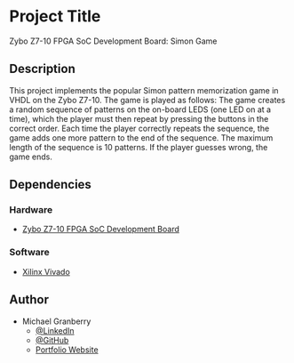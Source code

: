 # Project Title

Zybo Z7-10 FPGA SoC Development Board:  Simon Game

## Description

This project implements the popular Simon pattern memorization game in VHDL on the Zybo Z7-10. The game is played as follows: The game creates a random sequence of patterns on the on-board LEDS (one LED on at a time), which the player must then repeat by pressing the buttons in the correct order. Each time the player correctly repeats the sequence, the game adds one more pattern to the end of the sequence. The maximum length of the sequence is 10 patterns. If the player guesses wrong, the game ends.

## Dependencies

### Hardware

* [Zybo Z7-10 FPGA SoC Development Board](https://digilent.com/shop/zybo-z7-zynq-7000-arm-fpga-soc-development-board/?gad_source=1&gclid=Cj0KCQiAkeSsBhDUARIsAK3tiedDBNo96Tg5VWCeuEqzXgPKJSFg8GQ0qwLCV-v5TlTKltLerrQGLDkaAjBgEALw_wcB)

### Software

* [Xilinx Vivado](https://www.xilinx.com/products/design-tools/vivado.html)

## Author

* Michael Granberry
    * [@LinkedIn](https://www.linkedin.com/in/michaelgranberryii/)
    * [@GitHub](https://github.com/michaelgranberryii)
    * [Portfolio Website](https://www.michaelgranberryii.com/)

